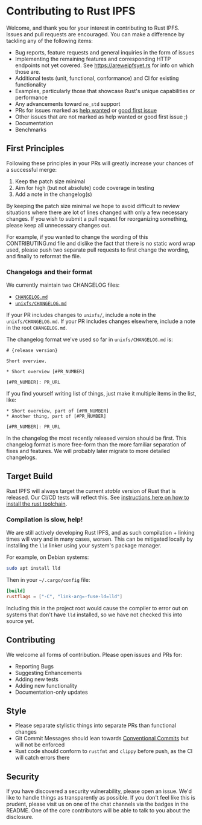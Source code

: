 # Contributing to Rust IPFS

Welcome, and thank you for your interest in contributing to Rust IPFS. Issues and pull requests
are encouraged. You can make a difference by tackling any of the following items:

* Bug reports, feature requests and general inquiries in the form of issues
* Implementing the remaining features and corresponding HTTP endpoints not yet covered. See https://areweipfsyet.rs for info on which those are.
* Additional tests (unit, functional, conformance) and CI for existing functionality
* Examples, particularly those that showcase Rust's unique capabilities or performance
* Any advancements toward `no_std` support
* PRs for issues marked as [help wanted](https://github.com/rs-ipfs/rust-ipfs/issues?q=is%3Aopen+is%3Aissue+label%3A%22help+wanted%22) or [good first issue](https://github.com/rs-ipfs/rust-ipfs/issues?q=is%3Aopen+is%3Aissue+label%3A%22good+first+issue%22)
* Other issues that are not marked as help wanted or good first issue ;)
* Documentation
* Benchmarks

## First Principles

Following these principles in your PRs will greatly increase your chances of a successful merge:

1. Keep the patch size minimal
2. Aim for high (but not absolute) code coverage in testing
3. Add a note in the changelog(s)

By keeping the patch size minimal we hope to avoid difficult to review situations where there are lot of lines changed with only a few necessary changes. If you wish to submit a pull request for reorganizing something, please keep all unnecessary changes out.

For example, if you wanted to change the wording of this CONTRIBUTING.md file and dislike the fact that there is no static word wrap used, please push two separate pull requests to first change the wording, and finally to reformat the file.

### Changelogs and their format

We currently maintain two CHANGELOG files:

* [`CHANGELOG.md`](./CHANGELOG.md)
* [`unixfs/CHANGELOG.md`](./unixfs/CHANGELOG.md)

If your PR includes changes to `unixfs/`, include a note in the
`unixfs/CHANGELOG.md`. If your PR includes changes elsewhere, include a note in
the root `CHANGELOG.md`.

The changelog format we've used so far in `unixfs/CHANGELOG.md` is:

```
# {release version}

Short overview.

* Short overview [#PR_NUMBER]

[#PR_NUMBER]: PR_URL
```

If you find yourself writing list of things, just make it multiple items in the
list, like:

```
* Short overview, part of [#PR_NUMBER]
* Another thing, part of [#PR_NUMBER]

[#PR_NUMBER]: PR_URL
```

In the changelog the most recently released version should be first. This
changelog format is more free-form than the more familiar separation of fixes
and features. We will probably later migrate to more detailed changelogs.

## Target Build

Rust IPFS will always target the current _stable_ version of Rust that is released. Our CI/CD tests will reflect this. See [instructions here on how to install the rust toolchain](https://doc.rust-lang.org/book/ch01-01-installation.html).

### Compilation is slow, help!

We are still actively developing Rust IPFS, and as such compilation + linking times will vary and in many cases, worsen. This can be mitigated locally by installing the `lld` linker using your system's package manager.

For example, on Debian systems:

```bash
sudo apt install lld
```

Then in your `~/.cargo/config` file:

```toml
[build]
rustflags = ["-C", "link-arg=-fuse-ld=lld"]
```

Including this in the project root would cause the compiler to error out on systems that don't have `lld` installed, so we have not checked this into source yet.

## Contributing

We welcome all forms of contribution. Please open issues and PRs for:

- Reporting Bugs
- Suggesting Enhancements
- Adding new tests
- Adding new functionality
- Documentation-only updates

## Style

- Please separate stylistic things into separate PRs than functional changes
- Git Commit Messages should lean towards [Conventional Commits](https://www.conventionalcommits.org/en/v1.0.0/) but will not be enforced
- Rust code should conform to `rustfmt` and `clippy` before push, as the CI will catch errors there

## Security

If you have discovered a security vulnerability, please open an issue. We'd like to handle things as transparently as possible. If you don't feel like this is prudent, please visit us on one of the chat channels via the badges in the README. One of the core contributors will be able to talk to you about the disclosure.
